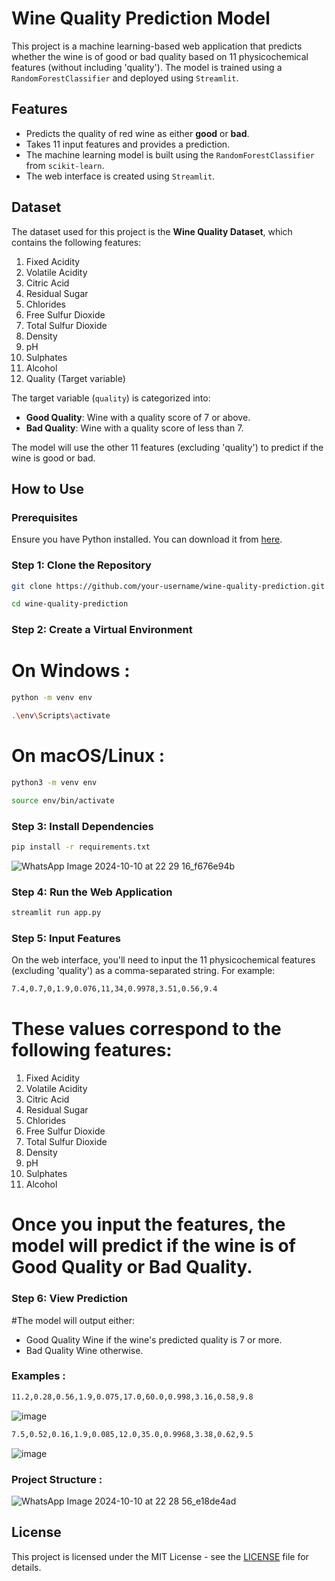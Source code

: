 # Wine Quality Prediction Model

This project is a machine learning-based web application that predicts whether the wine is of good or bad quality based on 11 physicochemical features (without including 'quality'). The model is trained using a `RandomForestClassifier` and deployed using `Streamlit`.

## Features

- Predicts the quality of red wine as either **good** or **bad**.
- Takes 11 input features and provides a prediction.
- The machine learning model is built using the `RandomForestClassifier` from `scikit-learn`.
- The web interface is created using `Streamlit`.

## Dataset

The dataset used for this project is the **Wine Quality Dataset**, which contains the following features:

1. Fixed Acidity
2. Volatile Acidity
3. Citric Acid
4. Residual Sugar
5. Chlorides
6. Free Sulfur Dioxide
7. Total Sulfur Dioxide
8. Density
9. pH
10. Sulphates
11. Alcohol
12. Quality (Target variable)

The target variable (`quality`) is categorized into:

- **Good Quality**: Wine with a quality score of 7 or above.
- **Bad Quality**: Wine with a quality score of less than 7.

The model will use the other 11 features (excluding 'quality') to predict if the wine is good or bad.

## How to Use

### Prerequisites

Ensure you have Python installed. You can download it from [here](https://www.python.org/downloads/).

### Step 1: Clone the Repository

```bash
git clone https://github.com/your-username/wine-quality-prediction.git
```
```bash
cd wine-quality-prediction
```

### Step 2: Create a Virtual Environment

# On Windows : 
```bash
python -m venv env
```
```bash
.\env\Scripts\activate
```

# On macOS/Linux : 
```bash
python3 -m venv env
```
```bash
source env/bin/activate
```

### Step 3: Install Dependencies
```bash
pip install -r requirements.txt
```
![WhatsApp Image 2024-10-10 at 22 29 16_f676e94b](https://github.com/user-attachments/assets/41090706-8d5d-402e-a4f3-48337b38eb3b)

### Step 4: Run the Web Application
```bash
streamlit run app.py
```

### Step 5: Input Features
On the web interface, you'll need to input the 11 physicochemical features (excluding 'quality') as a comma-separated string. For example:
```bash
7.4,0.7,0,1.9,0.076,11,34,0.9978,3.51,0.56,9.4
```
# These values correspond to the following features:
1. Fixed Acidity
2. Volatile Acidity
3. Citric Acid
4. Residual Sugar
5. Chlorides
6. Free Sulfur Dioxide
7. Total Sulfur Dioxide
8. Density
9. pH
10. Sulphates
11. Alcohol
# Once you input the features, the model will predict if the wine is of Good Quality or Bad Quality.

### Step 6: View Prediction
#The model will output either:
  - Good Quality Wine if the wine's predicted quality is 7 or more.
  - Bad Quality Wine otherwise.

### Examples : 
```bash
11.2,0.28,0.56,1.9,0.075,17.0,60.0,0.998,3.16,0.58,9.8
```
![image](https://github.com/user-attachments/assets/8581df71-8ada-4b9f-a90c-15511e896fcd)


```bash
7.5,0.52,0.16,1.9,0.085,12.0,35.0,0.9968,3.38,0.62,9.5
```
![image](https://github.com/user-attachments/assets/634d8071-cc27-43d5-9e4f-f788cb9afbe0)


### Project Structure : 
![WhatsApp Image 2024-10-10 at 22 28 56_e18de4ad](https://github.com/user-attachments/assets/4d4fe191-84a4-448c-b142-9e85ac889f13)


## License

This project is licensed under the MIT License - see the [LICENSE](LICENSE) file for details.

